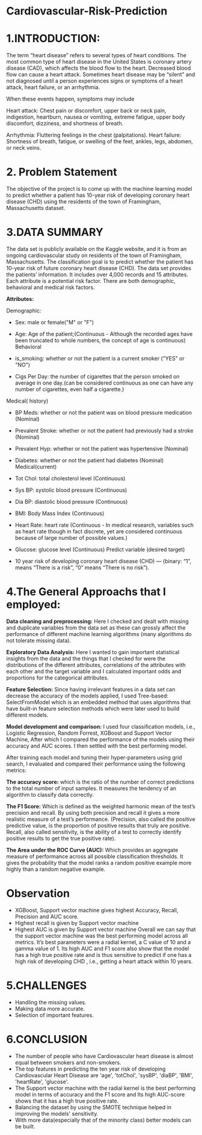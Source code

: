 # Cardiovascular-Risk-Prediction


# 1.INTRODUCTION:
The term “heart disease” refers to several types of heart conditions. The most common type of heart disease in the United States is coronary artery disease (CAD), which affects the blood flow to the heart. Decreased blood flow can cause a heart attack.
Sometimes heart disease may be “silent” and not diagnosed until a person experiences signs or symptoms of a heart attack, heart failure, or an arrhythmia. 

When these events happen, symptoms may include

Heart attack: Chest pain or discomfort, upper back or neck pain, indigestion, heartburn, nausea or vomiting, extreme fatigue, upper body discomfort, dizziness, and shortness of breath.

Arrhythmia: Fluttering feelings in the chest (palpitations).
Heart failure: Shortness of breath, fatigue, or swelling of the feet, ankles, legs, abdomen, or neck veins.

# 2. Problem Statement
The objective of the project is to come up with the machine learning model to predict whether a patient has 10-year risk of developing coronary heart disease (CHD) using the residents of the town of Framingham, Massachusetts dataset.

# 3.DATA SUMMARY
The data set is publicly available on the Kaggle website, and it is from an ongoing cardiovascular study on residents of the town of Framingham, Massachusetts. The classification goal is to predict whether the patient has 10-year risk of future coronary heart disease (CHD). The data set provides the patients’ information. It includes over 4,000 records and 15 attributes. Each attribute is a potential risk factor. There are both demographic, behavioral and medical risk factors.

**Attributes:**

Demographic:

* Sex: male or female("M" or "F")

* Age: Age of the patient;(Continuous - Although the recorded ages have been truncated to whole numbers, the concept of age is continuous) Behavioral

* is_smoking: whether or not the patient is a current smoker ("YES" or "NO")

* Cigs Per Day: the number of cigarettes that the person smoked on average in one day.(can be considered continuous as one can have any number of cigarettes, even half a cigarette.)

Medical( history)

* BP Meds: whether or not the patient was on blood pressure medication (Nominal)
* Prevalent Stroke: whether or not the patient had previously had a stroke (Nominal)
* Prevalent Hyp: whether or not the patient was hypertensive (Nominal)
* Diabetes: whether or not the patient had diabetes (Nominal)
Medical(current)

* Tot Chol: total cholesterol level (Continuous)
* Sys BP: systolic blood pressure (Continuous)
* Dia BP: diastolic blood pressure (Continuous)
* BMI: Body Mass Index (Continuous)
* Heart Rate: heart rate (Continuous - In medical research, variables such as heart rate though in fact discrete, yet are considered continuous because of large number of possible values.)
* Glucose: glucose level (Continuous)
Predict variable (desired target)

* 10 year risk of developing coronary heart disease (CHD) — (binary: “1”, means “There is a risk”, “0” means “There is no risk”).
# 4.The General Approachs that I employed:

**Data cleaning and preprocessing:** Here I checked and dealt with missing and duplicate variables from the data set as these can grossly affect the performance of different machine learning algorithms (many algorithms do not tolerate missing data).

**Exploratory Data Analysis:** Here I wanted to gain important statistical insights from the data and the things that I checked for were the distributions of the different attributes, correlations of the attributes with each other and the target variable and I calculated important odds and proportions for the categorical attributes.

**Feature Selection:** Since having irrelevant features in a data set can decrease the accuracy of the models applied, I used Tree-based: SelectFromModel which is an embedded method that uses algorithms that have built-in feature selection methods which were later used to build different models.

**Model development and comparison:** I used four classification models, i.e., 
Logistic Regression, Random Forrest, XGBoost and Support Vector Machine, 
After which I compared the performance of the models using their accuracy and AUC scores. I then settled with the best performing model.

After training each model and tuning their hyper-parameters using grid search, I evaluated and compared their performance using the following metrics:

**The accuracy score:** which is the ratio of the number of correct predictions to the total number of input samples. It measures the tendency of an algorithm to classify data correctly.

**The F1 Score:** Which is defined as the weighted harmonic mean of the test’s precision and recall. By using both precision and recall it gives a more realistic measure of a test’s performance. (Precision, also called the positive predictive value, is the proportion of positive results that truly are positive. Recall, also called sensitivity, is the ability of a test to correctly identify positive results to get the true positive rate).

**The Area under the ROC Curve (AUC):** Which provides an aggregate measure of performance across all possible classification thresholds. It gives the probability that the model ranks a random positive example more highly than a random negative example.


# Observation 

* XGBoost, Support vector machine gives highest Accuracy, Recall, Precision and AUC score.
* Highest recall is given by Support vector machine
* Highest AUC is given by Support vector machine
Overall we can say that the support vector machine was the best performing model across all metrics. It’s best parameters were a radial kernel, a C value of 10 and a gamma value of 1. Its high AUC and F1 score also show that the model has a high true positive rate and is thus sensitive to predict if one has a high risk of developing CHD , i.e., getting a heart attack within 10 years.

# 5.CHALLENGES
* Handling the missing values.
* Making data more accurate.
* Selection of important features.
# 6.CONCLUSION
* The number of people who have Cardiovascular heart disease is almost equal between smokers and non-smokers.
* The top features in predicting the ten year risk of developing Cardiovascular Heart Disease are 'age', 'totChol', 'sysBP', 'diaBP', 'BMI', 'heartRate', 'glucose'.
* The Support vector machine with the radial kernel is the best performing model in terms of accuracy and the F1 score and Its high AUC-score shows that it has a high true positive rate.
* Balancing the dataset by using the SMOTE technique helped in improving the models' sensitivity.
* With more data(especially that of the minority class) better models can be built.
